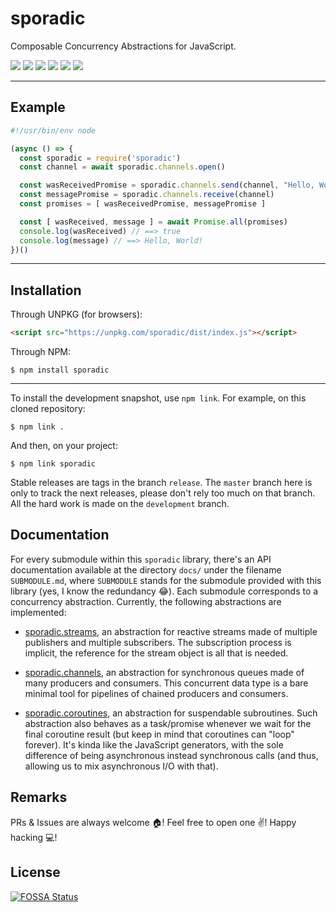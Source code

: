 # sporadic

Composable Concurrency Abstractions for JavaScript.

<a href="https://travis-ci.com/marcoonroad/sporadic"><img src="https://img.shields.io/travis/com/marcoonroad/sporadic.svg?style=flat-square&logo=travis"/></a>
<a href="https://gitlab.com/marcoonroad/sporadic/pipelines"><img src="https://img.shields.io/gitlab/pipeline/marcoonroad/sporadic.svg?style=flat-square&logo=gitlab"/></a>
<a href="https://coveralls.io/github/marcoonroad/sporadic?branch=master">
<img src="https://img.shields.io/coveralls/github/marcoonroad/sporadic.svg?style=flat-square"/></a>
<a href="https://www.npmjs.com/package/sporadic"><img src="https://img.shields.io/npm/dw/sporadic.svg?style=flat-square&logo=npm"/></a>
<a href="https://github.com/marcoonroad/sporadic/blob/master/LICENSE"><img src="https://img.shields.io/github/license/marcoonroad/sporadic.svg?style=flat-square&logo=github"/></a>
<a href="https://app.fossa.io/projects/git%2Bgithub.com%2Fmarcoonroad%2Fsporadic?ref=badge_shield" alt="FOSSA Status"><img src="https://app.fossa.io/api/projects/git%2Bgithub.com%2Fmarcoonroad%2Fsporadic.svg?type=shield"/></a>

---

## Example

```javascript
#!/usr/bin/env node

(async () => {
  const sporadic = require('sporadic')
  const channel = await sporadic.channels.open()

  const wasReceivedPromise = sporadic.channels.send(channel, "Hello, World!")
  const messagePromise = sporadic.channels.receive(channel)
  const promises = [ wasReceivedPromise, messagePromise ]

  const [ wasReceived, message ] = await Promise.all(promises)
  console.log(wasReceived) // ==> true
  console.log(message) // ==> Hello, World!
})()
```

---

## Installation

Through UNPKG (for browsers):

```html
<script src="https://unpkg.com/sporadic/dist/index.js"></script>
```

Through NPM:

```shell
$ npm install sporadic
```

---

To install the development snapshot, use `npm link`.
For example, on this cloned repository:

```shell
$ npm link .
```

And then, on your project:

```shell
$ npm link sporadic
```

Stable releases are tags in the branch `release`. The `master` branch here is
only to track the next releases, please don't rely too much on that branch. All
the hard work is made on the `development` branch.

## Documentation

For every submodule within this `sporadic` library, there's an API documentation
available at the directory `docs/` under the filename `SUBMODULE.md`, where
`SUBMODULE` stands for the submodule provided with this library (yes, I know the
redundancy :joy:). Each submodule corresponds to a concurrency abstraction.
Currently, the following abstractions are implemented:

- [sporadic.streams][1], an abstraction for reactive streams made of multiple
  publishers and multiple subscribers. The subscription process is implicit,
  the reference for the stream object is all that is needed.
- [sporadic.channels][2], an abstraction for synchronous queues made of many
  producers and consumers. This concurrent data type is a bare minimal tool for
  pipelines of chained producers and consumers.
- [sporadic.coroutines][3], an abstraction for suspendable subroutines. Such
  abstraction also behaves as a task/promise whenever we wait for the final
  coroutine result (but keep in mind that coroutines can "loop" forever). It's kinda
  like the JavaScript generators, with the sole difference of being asynchronous
  instead synchronous calls (and thus, allowing us to mix asynchronous I/O with that).

  [1]: https://marcoonroad.github.io/sporadic/streams
  [2]: https://marcoonroad.github.io/sporadic/channels
  [3]: https://marcoonroad.github.io/sporadic/coroutines

## Remarks

PRs & Issues are always welcome :house:! Feel free to open one :v:!
Happy hacking :computer:!


## License
[![FOSSA Status](https://app.fossa.io/api/projects/git%2Bgithub.com%2Fmarcoonroad%2Fsporadic.svg?type=large)](https://app.fossa.io/projects/git%2Bgithub.com%2Fmarcoonroad%2Fsporadic?ref=badge_large)